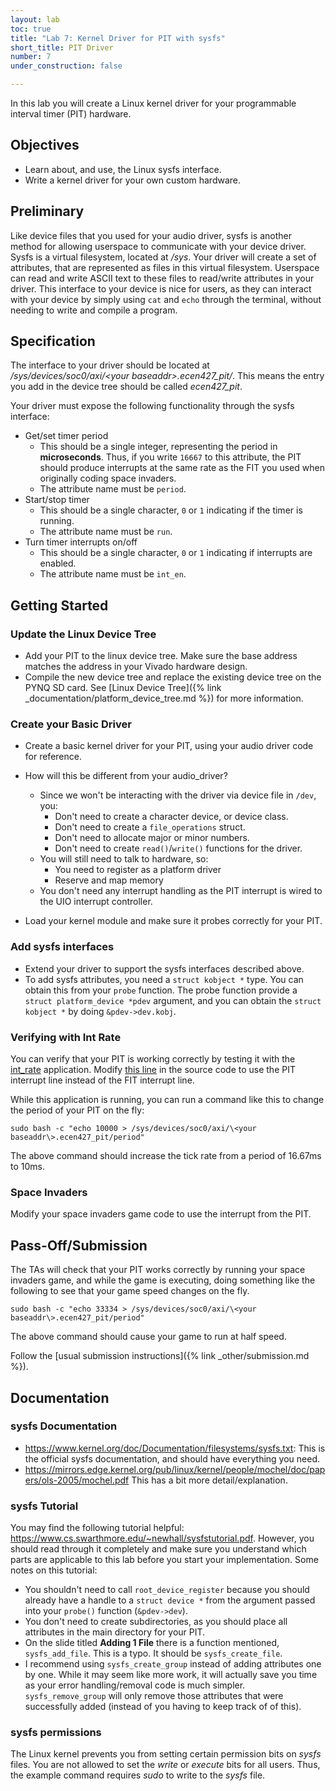 ```yaml
---
layout: lab
toc: true
title: "Lab 7: Kernel Driver for PIT with sysfs"
short_title: PIT Driver
number: 7
under_construction: false

---
```


In this lab you will create a Linux kernel driver for your programmable interval timer (PIT) hardware. 

## Objectives
 * Learn about, and use, the Linux sysfs interface.
 * Write a kernel driver for your own custom hardware.

## Preliminary
Like device files that you used for your audio driver, sysfs is another method for allowing userspace to communicate with your device driver.  Sysfs is a virtual filesystem, located at */sys*.  Your driver will create a set of attributes, that are represented as files in this virtual filesystem.  Userspace can read and write ASCII text to these files to read/write attributes in your driver.   This interface to your device is nice for users, as they can interact with your device by simply using `cat` and `echo` through the terminal, without needing to write and compile a program.

## Specification 

The interface to your driver should be located at */sys/devices/soc0/axi/\<your baseaddr\>.ecen427_pit/*. This means the entry you add in the device tree should be called *ecen427_pit*.

Your driver must expose the following functionality through the sysfs interface:
  * Get/set timer period
    * This should be a single integer, representing the period in **microseconds**.  Thus, if you write `16667` to this attribute, the PIT should produce interrupts at the same rate as the FIT you used when originally coding space invaders.
    * The attribute name must be `period`.
  * Start/stop timer
    * This should be a single character, `0` or `1` indicating if the timer is running.
    * The attribute name must be `run`.
  * Turn timer interrupts on/off
    * This should be a single character, `0` or `1` indicating if interrupts are enabled.
    * The attribute name must be `int_en`.

## Getting Started

### Update the Linux Device Tree 

  * Add your PIT to the linux device tree.  Make sure the base address matches the address in your Vivado hardware design.
  * Compile the new device tree and replace the existing device tree on the PYNQ SD card. See [Linux Device Tree]({% link _documentation/platform_device_tree.md %}) for more information.


### Create your Basic Driver 
  * Create a basic kernel driver for your PIT, using your audio driver code for reference.
  * How will this be different from your audio_driver?
    * Since we won't be interacting with the driver via device file in `/dev`, you:
      * Don't need to create a character device, or device class.
      * Don't need to create a `file_operations` struct.
      * Don't need to allocate major or minor numbers.
      * Don't need to create `read()`/`write()` functions for the driver.
    * You will still need to talk to hardware, so:
      * You need to register as a platform driver
      * Reserve and map memory
    * You don't need any interrupt handling as the PIT interrupt is wired to the UIO interrupt controller.

  * Load your kernel module and make sure it probes correctly for your PIT.


### Add sysfs interfaces
  * Extend your driver to support the sysfs interfaces described above.
  * To add sysfs attributes, you need a `struct kobject *` type.  You can obtain this from your `probe` function.  The probe function provide a `struct platform_device *pdev` argument, and you can obtain the `struct kobject *` by doing `&pdev->dev.kobj`.

### Verifying with Int Rate
You can verify that your PIT is working correctly by testing it with the [int_rate](https://github.com/byu-cpe/ecen427_student/tree/main/userspace/apps/int_rate) application.  Modify [this line](https://github.com/byu-cpe/ecen427_student/blob/main/userspace/apps/int_rate/int_rate.cpp#L12) in the source code to use the PIT interrupt line instead of the FIT interrupt line.  

While this application is running, you can run a command like this to change the period of your PIT on the fly:
```
sudo bash -c "echo 10000 > /sys/devices/soc0/axi/\<your baseaddr\>.ecen427_pit/period"
```

The above command should increase the tick rate from a period of 16.67ms to 10ms.  

### Space Invaders 
Modify your space invaders game code to use the interrupt from the PIT.
  

## Pass-Off/Submission
The TAs will check that your PIT works correctly by running your space invaders game, and while the game is executing, doing something like the following to see that your game speed changes on the fly.

```
sudo bash -c "echo 33334 > /sys/devices/soc0/axi/\<your baseaddr\>.ecen427_pit/period"
```

The above command should cause your game to run at half speed.  


Follow the [usual submission instructions]({% link _other/submission.md %}).


## Documentation 

### sysfs Documentation
  * <https://www.kernel.org/doc/Documentation/filesystems/sysfs.txt>:  This is the official sysfs documentation, and should have everything you need.
  * <https://mirrors.edge.kernel.org/pub/linux/kernel/people/mochel/doc/papers/ols-2005/mochel.pdf>  This has a bit more detail/explanation.

###  sysfs Tutorial 
You may find the following tutorial helpful: <https://www.cs.swarthmore.edu/~newhall/sysfstutorial.pdf>. However, you should read through it completely and make sure you understand which parts are applicable to this lab before you start your implementation.  Some notes on this tutorial:
  * You shouldn't need to call `root_device_register` because you should already have a handle to a `struct device *` from the argument passed into your `probe()` function (`&pdev->dev`).
  * You don't need to create subdirectories, as you should place all attributes in the main directory for your PIT.
  * On the slide titled **Adding 1 File** there is a function mentioned, `sysfs_add_file`.  This is a typo.  It should be `sysfs_create_file`.
  * I recommend using `sysfs_create_group` instead of adding attributes one by one.  While it may seem like more work, it will actually save you time as your error handling/removal code is much simpler. `sysfs_remove_group` will only remove those attributes that were successfully added (instead of you having to keep track of of this).


### sysfs permissions 

The Linux kernel prevents you from setting certain permission bits on *sysfs* files.  You are not allowed to set the *write* or *execute* bits for all users.  Thus, the example command requires *sudo* to write to the *sysfs* file.

